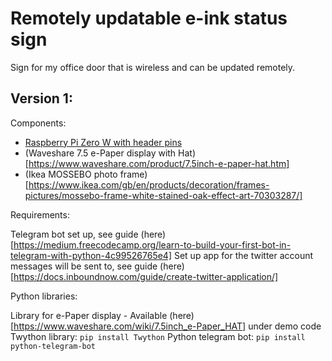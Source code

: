 # Remotely updatable e-ink status sign

Sign for my office door that is wireless and can be updated remotely.

## Version 1:

Components:

* [Raspberry Pi Zero W with header pins](https://shop.pimoroni.com/products/raspberry-pi-zero-wh-with-pre-soldered-header)
* (Waveshare 7.5 e-Paper display with Hat)[https://www.waveshare.com/product/7.5inch-e-paper-hat.htm]
* (Ikea MOSSEBO photo frame)[https://www.ikea.com/gb/en/products/decoration/frames-pictures/mossebo-frame-white-stained-oak-effect-art-70303287/]

Requirements:

Telegram bot set up, see guide (here)[https://medium.freecodecamp.org/learn-to-build-your-first-bot-in-telegram-with-python-4c99526765e4]
Set up app for the twitter account messages will be sent to, see guide (here)[https://docs.inboundnow.com/guide/create-twitter-application/]

Python libraries:

Library for e-Paper display - Available (here)[https://www.waveshare.com/wiki/7.5inch_e-Paper_HAT] under demo code
Twython library: `pip install Twython`
Python telegram bot: `pip install python-telegram-bot`
